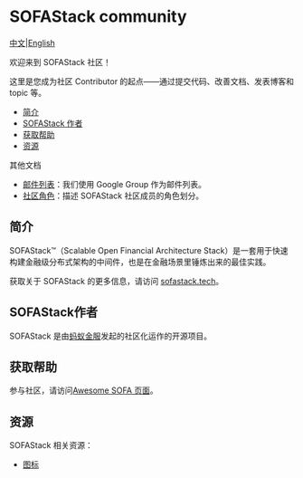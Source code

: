 # SOFAStack community

[中文](README.md)|[English](README-EN.md)

欢迎来到 SOFAStack 社区！

这里是您成为社区 Contributor 的起点——通过提交代码、改善文档、发表博客和 topic 等。

- [简介](#introduction)
- [SOFAStack 作者](#sofastack作者)
- [获取帮助](#获取帮助)
- [资源](#资源)

其他文档

- [邮件列表](MAILING-LISTS.md)：我们使用 Google Group 作为邮件列表。
- [社区角色](ROLES.md)：描述 SOFAStack 社区成员的角色划分。

## 简介

SOFAStack™（Scalable Open Financial Architecture Stack）是一套用于快速构建金融级分布式架构的中间件，也是在金融场景里锤炼出来的最佳实践。

获取关于 SOFAStack 的更多信息，请访问 [sofastack.tech](https://www.sofastack.tech)。

## SOFAStack作者

SOFAStack 是由[蚂蚁金服](https://www.antfin.com)发起的社区化运作的开源项目。

## 获取帮助

参与社区，请访问[Awesome SOFA 页面](https://www.sofastack.tech/awesome/)。

## 资源

SOFAStack 相关资源：

- [图标](icons)